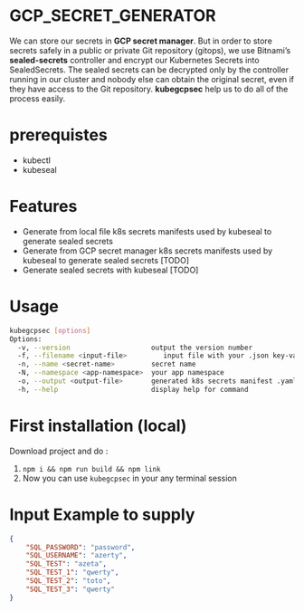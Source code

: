 # GCP_SECRET_GENERATOR
We can store our secrets in **GCP secret manager**. But in order to store secrets safely in a public or private Git repository (gitops), we use Bitnami’s **sealed-secrets** controller and encrypt our Kubernetes Secrets into SealedSecrets. The sealed secrets can be decrypted only by the controller running in our cluster and nobody else can obtain the original secret, even if they have access to the Git repository.
**kubegcpsec** help us to do all of the process easily.

# prerequistes
- kubectl
- kubeseal

# Features
- Generate from local file k8s secrets manifests used by kubeseal to generate sealed secrets
- Generate from GCP secret manager k8s secrets manifests used by kubeseal to generate sealed secrets [TODO]
- Generate sealed secrets with kubeseal [TODO]

# Usage

```bash
kubegcpsec [options]
Options:
  -v, --version                    output the version number
  -f, --filename <input-file>         input file with your .json key-value pairs
  -n, --name <secret-name>         secret name
  -N, --namespace <app-namespace>  your app namespace
  -o, --output <output-file>       generated k8s secrets manifest .yaml
  -h, --help                       display help for command
```

# First installation (local)
Download project and do :
1. `npm i && npm run build && npm link`
2. Now you can use `kubegcpsec` in your any terminal session

# Input Example to supply
```json
{
    "SQL_PASSWORD": "password",
    "SQL_USERNAME": "azerty",
    "SQL_TEST": "azeta",
    "SQL_TEST_1": "qwerty",
    "SQL_TEST_2": "toto",
    "SQL_TEST_3": "qwerty"
}
```
